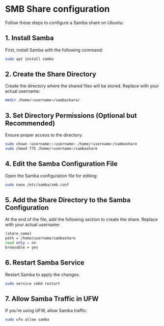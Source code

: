 # SMB Share configuration

Follow these steps to configure a Samba share on Ubuntu:

## 1. Install Samba  
First, install Samba with the following command:
```bash
sudo apt install samba
```
## 2. Create the Share Directory  
Create the directory where the shared files will be stored. Replace <username> with your actual username:
```bash
mkdir /home/<username>/sambashare/
```
## 3. Set Directory Permissions (Optional but Recommended)  
Ensure proper access to the directory:
```bash
sudo chown <username>:<username> /home/<username>/sambashare
sudo chmod 775 /home/<username>/sambashare
```
## 4. Edit the Samba Configuration File  
Open the Samba configuration file for editing:
```bash
sudo nano /etc/samba/smb.conf
```
## 5. Add the Share Directory to the Samba Configuration  
At the end of the file, add the following section to create the share. Replace <username> with your actual username:
```bash
[share_name]
path = /home/username/sambashare
read only = no
browsable = yes
```
## 6. Restart Samba Service  
Restart Samba to apply the changes:
```bash
sudo service smbd restart
```
## 7. Allow Samba Traffic in UFW  
If you’re using UFW, allow Samba traffic:
```bash
sudo ufw allow samba
```